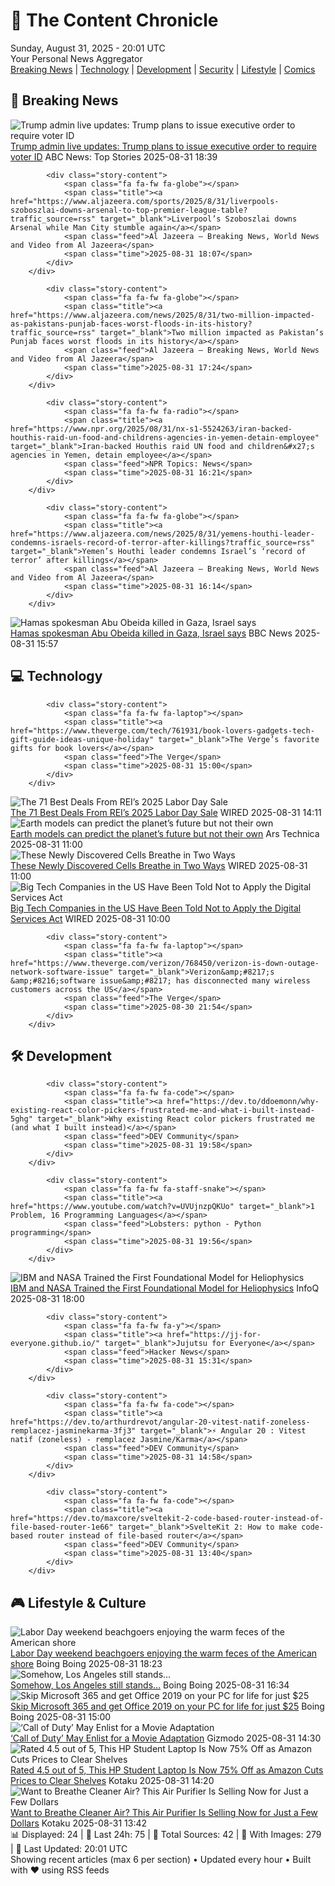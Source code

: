 <!-- Processing 54 RSS feeds at 2025-08-31 20:01:38 UTC -->
<!-- Processing: Saturday Morning Breakfast Cereal -->
<!-- Processing: Penny Arcade -->
<!-- Processing: Dilbert -->
<!-- Processing: Cyanide & Happiness -->
<!-- Processing: Questionable Content -->
<!-- Processing: Dinosaur Comics -->
<!-- Processing: CNN Top Stories -->
<!-- Processing: CNN Breaking News -->
<!-- Processing: BBC Breaking News -->
<!-- Processing: Al Jazeera Breaking News -->
<!-- Processing: Reuters Top News -->
<!-- Processing: Associated Press Breaking -->
<!-- Processing: ABC News Breaking -->
<!-- Processing: NBC News Breaking -->
<!-- Processing: Guardian World News -->
<!-- Processing: Sky News World -->
<!-- Processing: The Verge -->
<!-- Processing: WIRED -->
<!-- Processing: Slashdot -->
<!-- Processing: Lobsters Python -->
<!-- Processing: Hacker News -->
<!-- Processing: Dev.to -->
<!-- Processing: StackOverflow Blog -->
<!-- Processing: It's FOSS -->
<!-- Processing: Linux.com -->
<!-- Processing: Red Hat Blog -->
<!-- Processing: GitHub Blog -->
<!-- Processing: GitLab Blog -->
<!-- Processing: Martin Fowler -->
<!-- Processing: Coding Horror -->
<!-- Processing: The Pragmatic Engineer -->
<!-- Processing: Krebs on Security -->
<!-- Processing: Schneier on Security -->
<!-- Generated 4 new posts out of 33 feeds processed -->
<div class="newspaper-header">
    <h1 class="newspaper-title">📰 The Content Chronicle</h1>
    <div class="newspaper-date">Sunday, August 31, 2025 - 20:01 UTC</div>
    <div class="newspaper-subtitle">Your Personal News Aggregator</div>
</div>

<div class="newspaper-nav">
    <a href="#breaking">Breaking News</a> |
    <a href="#tech">Technology</a> |
    <a href="#dev">Development</a> |
    <a href="#security">Security</a> |
    <a href="#lifestyle">Lifestyle</a> |
    <a href="#webcomics">Comics</a>
</div>

<div class="news-section breaking-news" id="breaking">
<h2 class="section-header">🚨 Breaking News</h2>
<div class="stories-container">
<div class="story">
            <img src="https://s.abcnews.com/images/US/donald-trump-4-ap-gmh-250828_1756385399780_hpMain_4x3t_384.jpg" alt="Trump admin live updates: Trump plans to issue executive order to require voter ID" class="story-image" loading="lazy" onerror="this.style.display='none'">
            <div class="story-content">
                <span class="fa fa-fw fa-tv"></span>
                <span class="title"><a href="https://abcnews.go.com/Politics/live-updates/trump-admin-live-updates/?id=124929306" target="_blank">Trump admin live updates: Trump plans to issue executive order to require voter ID</a></span>
                <span class="feed">ABC News: Top Stories</span>
                <span class="time">2025-08-31 18:39</span>
            </div>
        </div>
<div class="story">
            
            <div class="story-content">
                <span class="fa fa-fw fa-globe"></span>
                <span class="title"><a href="https://www.aljazeera.com/sports/2025/8/31/liverpools-szoboszlai-downs-arsenal-to-top-premier-league-table?traffic_source=rss" target="_blank">Liverpool’s Szoboszlai downs Arsenal while Man City stumble again</a></span>
                <span class="feed">Al Jazeera – Breaking News, World News and Video from Al Jazeera</span>
                <span class="time">2025-08-31 18:07</span>
            </div>
        </div>
<div class="story">
            
            <div class="story-content">
                <span class="fa fa-fw fa-globe"></span>
                <span class="title"><a href="https://www.aljazeera.com/news/2025/8/31/two-million-impacted-as-pakistans-punjab-faces-worst-floods-in-its-history?traffic_source=rss" target="_blank">Two million impacted as Pakistan’s Punjab faces worst floods in its history</a></span>
                <span class="feed">Al Jazeera – Breaking News, World News and Video from Al Jazeera</span>
                <span class="time">2025-08-31 17:24</span>
            </div>
        </div>
<div class="story">
            
            <div class="story-content">
                <span class="fa fa-fw fa-radio"></span>
                <span class="title"><a href="https://www.npr.org/2025/08/31/nx-s1-5524263/iran-backed-houthis-raid-un-food-and-childrens-agencies-in-yemen-detain-employee" target="_blank">Iran-backed Houthis raid UN food and children&#x27;s agencies in Yemen, detain employee</a></span>
                <span class="feed">NPR Topics: News</span>
                <span class="time">2025-08-31 16:21</span>
            </div>
        </div>
<div class="story">
            
            <div class="story-content">
                <span class="fa fa-fw fa-globe"></span>
                <span class="title"><a href="https://www.aljazeera.com/news/2025/8/31/yemens-houthi-leader-condemns-israels-record-of-terror-after-killings?traffic_source=rss" target="_blank">Yemen’s Houthi leader condemns Israel’s ‘record of terror’ after killings</a></span>
                <span class="feed">Al Jazeera – Breaking News, World News and Video from Al Jazeera</span>
                <span class="time">2025-08-31 16:14</span>
            </div>
        </div>
<div class="story">
            <img src="https://ichef.bbci.co.uk/ace/standard/240/cpsprodpb/7a00/live/a20c7f00-867c-11f0-b391-6936825093bd.jpg" alt="Hamas spokesman Abu Obeida killed in Gaza, Israel says" class="story-image" loading="lazy" onerror="this.style.display='none'">
            <div class="story-content">
                <span class="fa fa-fw fa-earth-americas"></span>
                <span class="title"><a href="https://www.bbc.com/news/articles/cm214r5rd29o?at_medium=RSS&at_campaign=rss" target="_blank">Hamas spokesman Abu Obeida killed in Gaza, Israel says</a></span>
                <span class="feed">BBC News</span>
                <span class="time">2025-08-31 15:57</span>
            </div>
        </div>
</div>
</div>
<div class="news-section tech-news" id="tech">
<h2 class="section-header">💻 Technology</h2>
<div class="stories-container">
<div class="story">
            
            <div class="story-content">
                <span class="fa fa-fw fa-laptop"></span>
                <span class="title"><a href="https://www.theverge.com/tech/761931/book-lovers-gadgets-tech-gift-guide-ideas-unique-holiday" target="_blank">The Verge’s favorite gifts for book lovers</a></span>
                <span class="feed">The Verge</span>
                <span class="time">2025-08-31 15:00</span>
            </div>
        </div>
<div class="story">
            <img src="https://media.wired.com/photos/68a66e69d3699f0e9647c9e6/master/pass/The%20Best%20Deals%20From%20REI%E2%80%99s%202025%20Labor%20Day%20Sale.png" alt="The 71 Best Deals From REI’s 2025 Labor Day Sale" class="story-image" loading="lazy" onerror="this.style.display='none'">
            <div class="story-content">
                <span class="fa fa-fw fa-bolt"></span>
                <span class="title"><a href="https://www.wired.com/story/best-rei-labor-day-sale-deals-2025/" target="_blank">The 71 Best Deals From REI’s 2025 Labor Day Sale</a></span>
                <span class="feed">WIRED</span>
                <span class="time">2025-08-31 14:11</span>
            </div>
        </div>
<div class="story">
            <img src="https://cdn.arstechnica.net/wp-content/uploads/2025/08/GettyImages-1334810601-500x500.jpg" alt="Earth models can predict the planet’s future but not their own" class="story-image" loading="lazy" onerror="this.style.display='none'">
            <div class="story-content">
                <span class="fa fa-fw fa-cog"></span>
                <span class="title"><a href="https://arstechnica.com/science/2025/08/earth-models-can-predict-the-planets-future-but-not-their-own/" target="_blank">Earth models can predict the planet’s future but not their own</a></span>
                <span class="feed">Ars Technica</span>
                <span class="time">2025-08-31 11:00</span>
            </div>
        </div>
<div class="story">
            <img src="https://media.wired.com/photos/68b09ea929bb265af41fddbd/master/pass/science_BACTYERIL-BREATHING-GrandPrismatic-crEricBoyd-Lede-scaled.jpg" alt="These Newly Discovered Cells Breathe in Two Ways" class="story-image" loading="lazy" onerror="this.style.display='none'">
            <div class="story-content">
                <span class="fa fa-fw fa-bolt"></span>
                <span class="title"><a href="https://www.wired.com/story/these-newly-discovered-cells-breathe-in-two-ways/" target="_blank">These Newly Discovered Cells Breathe in Two Ways</a></span>
                <span class="feed">WIRED</span>
                <span class="time">2025-08-31 11:00</span>
            </div>
        </div>
<div class="story">
            <img src="https://media.wired.com/photos/68add5195de41fa2c478515d/master/pass/1293740005" alt="Big Tech Companies in the US Have Been Told Not to Apply the Digital Services Act" class="story-image" loading="lazy" onerror="this.style.display='none'">
            <div class="story-content">
                <span class="fa fa-fw fa-bolt"></span>
                <span class="title"><a href="https://www.wired.com/story/big-tech-companies-in-the-us-have-been-told-not-to-apply-the-digital-services-act/" target="_blank">Big Tech Companies in the US Have Been Told Not to Apply the Digital Services Act</a></span>
                <span class="feed">WIRED</span>
                <span class="time">2025-08-31 10:00</span>
            </div>
        </div>
<div class="story">
            
            <div class="story-content">
                <span class="fa fa-fw fa-laptop"></span>
                <span class="title"><a href="https://www.theverge.com/verizon/768450/verizon-is-down-outage-network-software-issue" target="_blank">Verizon&amp;#8217;s &amp;#8216;software issue&amp;#8217; has disconnected many wireless customers across the US</a></span>
                <span class="feed">The Verge</span>
                <span class="time">2025-08-30 21:54</span>
            </div>
        </div>
</div>
</div>
<div class="news-section dev-news" id="dev">
<h2 class="section-header">🛠️ Development</h2>
<div class="stories-container">
<div class="story">
            
            <div class="story-content">
                <span class="fa fa-fw fa-code"></span>
                <span class="title"><a href="https://dev.to/ddoemonn/why-existing-react-color-pickers-frustrated-me-and-what-i-built-instead-5ghg" target="_blank">Why existing React color pickers frustrated me (and what I built instead)</a></span>
                <span class="feed">DEV Community</span>
                <span class="time">2025-08-31 19:58</span>
            </div>
        </div>
<div class="story">
            
            <div class="story-content">
                <span class="fa fa-fw fa-staff-snake"></span>
                <span class="title"><a href="https://www.youtube.com/watch?v=UVUjnzpQKUo" target="_blank">1 Problem, 16 Programming Languages</a></span>
                <span class="feed">Lobsters: python - Python programming</span>
                <span class="time">2025-08-31 19:56</span>
            </div>
        </div>
<div class="story">
            <img src="https://res.infoq.com/news/2025/08/surya-model-heliophysics/en/headerimage/ibm-nasa-surya-1756661354043.jpeg" alt="IBM and NASA Trained the First Foundational Model for Heliophysics" class="story-image" loading="lazy" onerror="this.style.display='none'">
            <div class="story-content">
                <span class="fa fa-fw fa-info-circle"></span>
                <span class="title"><a href="https://www.infoq.com/news/2025/08/surya-model-heliophysics/?utm_campaign=infoq_content&utm_source=infoq&utm_medium=feed&utm_term=global" target="_blank">IBM and NASA Trained the First Foundational Model for Heliophysics</a></span>
                <span class="feed">InfoQ</span>
                <span class="time">2025-08-31 18:00</span>
            </div>
        </div>
<div class="story">
            
            <div class="story-content">
                <span class="fa fa-fw fa-y"></span>
                <span class="title"><a href="https://jj-for-everyone.github.io/" target="_blank">Jujutsu for Everyone</a></span>
                <span class="feed">Hacker News</span>
                <span class="time">2025-08-31 15:31</span>
            </div>
        </div>
<div class="story">
            
            <div class="story-content">
                <span class="fa fa-fw fa-code"></span>
                <span class="title"><a href="https://dev.to/arthurdrevot/angular-20-vitest-natif-zoneless-remplacez-jasminekarma-3fj3" target="_blank">⚡️ Angular 20 : Vitest natif (zoneless) - remplacez Jasmine/Karma</a></span>
                <span class="feed">DEV Community</span>
                <span class="time">2025-08-31 14:58</span>
            </div>
        </div>
<div class="story">
            
            <div class="story-content">
                <span class="fa fa-fw fa-code"></span>
                <span class="title"><a href="https://dev.to/maxcore/sveltekit-2-code-based-router-instead-of-file-based-router-1e66" target="_blank">SvelteKit 2: How to make code-based router instead of file-based router</a></span>
                <span class="feed">DEV Community</span>
                <span class="time">2025-08-31 13:40</span>
            </div>
        </div>
</div>
</div>
<div class="news-section lifestyle-news" id="lifestyle">
<h2 class="section-header">🎮 Lifestyle & Culture</h2>
<div class="stories-container">
<div class="story">
            <img src="https://i0.wp.com/boingboing.net/wp-content/uploads/2025/08/Image-vetre-_3Ca-href_3Dhttps-shutterstock.com_.jpg?fit=1080%2C745&amp;quality=60&amp;ssl=1" alt="Labor Day weekend beachgoers enjoying the warm feces of the American shore" class="story-image" loading="lazy" onerror="this.style.display='none'">
            <div class="story-content">
                <span class="fa fa-fw fa-arrow-right"></span>
                <span class="title"><a href="https://boingboing.net/2025/08/31/labor-day-beachgoers-enjoying-the-warm-feces-of-the-american-shore.html" target="_blank">Labor Day weekend beachgoers enjoying the warm feces of the American shore</a></span>
                <span class="feed">Boing Boing</span>
                <span class="time">2025-08-31 18:23</span>
            </div>
        </div>
<div class="story">
            <img src="https://i0.wp.com/boingboing.net/wp-content/uploads/2025/08/sign-spotted-at-anti-ICE-protest-in-Downtown-Los.jpg?fit=1080%2C847&amp;quality=60&amp;ssl=1" alt="Somehow, Los Angeles still stands…" class="story-image" loading="lazy" onerror="this.style.display='none'">
            <div class="story-content">
                <span class="fa fa-fw fa-arrow-right"></span>
                <span class="title"><a href="https://boingboing.net/2025/08/31/somehow-los-angeles-still-stands.html" target="_blank">Somehow, Los Angeles still stands…</a></span>
                <span class="feed">Boing Boing</span>
                <span class="time">2025-08-31 16:34</span>
            </div>
        </div>
<div class="story">
            <img src="https://i0.wp.com/boingboing.net/wp-content/uploads/2025/08/Microsoft-Office-Professional-Plus-2019-for-Windows-2.jpg?fit=2250%2C1500&amp;quality=60&amp;ssl=1" alt="Skip Microsoft 365 and get Office 2019 on your PC for life for just $25" class="story-image" loading="lazy" onerror="this.style.display='none'">
            <div class="story-content">
                <span class="fa fa-fw fa-arrow-right"></span>
                <span class="title"><a href="https://boingboing.net/2025/08/31/skip-microsoft-365-and-get-office-2019-on-your-pc-for-life-for-just-25.html" target="_blank">Skip Microsoft 365 and get Office 2019 on your PC for life for just $25</a></span>
                <span class="feed">Boing Boing</span>
                <span class="time">2025-08-31 15:00</span>
            </div>
        </div>
<div class="story">
            <img src="https://gizmodo.com/app/uploads/2025/08/cod-blackops7.jpg" alt="‘Call of Duty’ May Enlist for a Movie Adaptation" class="story-image" loading="lazy" onerror="this.style.display='none'">
            <div class="story-content">
                <span class="fa fa-fw fa-computer"></span>
                <span class="title"><a href="https://gizmodo.com/call-of-duty-may-enlist-for-a-movie-adaptation-2000650855" target="_blank">‘Call of Duty’ May Enlist for a Movie Adaptation</a></span>
                <span class="feed">Gizmodo</span>
                <span class="time">2025-08-31 14:30</span>
            </div>
        </div>
<div class="story">
            <img src="https://kotaku.com/app/uploads/2025/08/hp-laptop-windows-intel.jpg" alt="Rated 4.5 out of 5, This HP Student Laptop Is Now 75% Off as Amazon Cuts Prices to Clear Shelves" class="story-image" loading="lazy" onerror="this.style.display='none'">
            <div class="story-content">
                <span class="fa fa-fw fa-gamepad"></span>
                <span class="title"><a href="https://kotaku.com/rated-4-5-out-of-5-this-hp-student-laptop-is-now-75-off-as-amazon-cuts-prices-to-clear-shelves-2000621754" target="_blank">Rated 4.5 out of 5, This HP Student Laptop Is Now 75% Off as Amazon Cuts Prices to Clear Shelves</a></span>
                <span class="feed">Kotaku</span>
                <span class="time">2025-08-31 14:20</span>
            </div>
        </div>
<div class="story">
            <img src="https://kotaku.com/app/uploads/2025/08/afloia-air-purifier-large-home.jpg" alt="Want to Breathe Cleaner Air? This Air Purifier Is Selling Now for Just a Few Dollars" class="story-image" loading="lazy" onerror="this.style.display='none'">
            <div class="story-content">
                <span class="fa fa-fw fa-gamepad"></span>
                <span class="title"><a href="https://kotaku.com/want-to-breathe-cleaner-air-this-air-purifier-is-selling-now-for-just-a-few-dollars-2000621745" target="_blank">Want to Breathe Cleaner Air? This Air Purifier Is Selling Now for Just a Few Dollars</a></span>
                <span class="feed">Kotaku</span>
                <span class="time">2025-08-31 13:42</span>
            </div>
        </div>
</div>
</div>

<div class="newspaper-footer">
    <div class="stats">
        📊 Displayed: 24 | 📅 Last 24h: 75 | 📡 Total Sources: 42 | 📸 With Images: 279 |
        🔄 Last Updated: 20:01 UTC
    </div>
    <div class="footer-note">
        Showing recent articles (max 6 per section) • Updated every hour • Built with ❤️ using RSS feeds
    </div>
</div>
